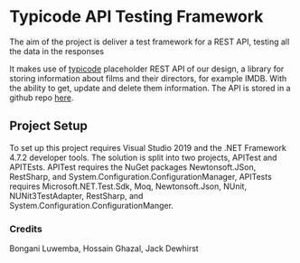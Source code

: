 # Typicode API Testing Framework

The aim of the project is deliver a test framework for a REST API, testing all the data in the responses

It makes use of [typicode](https://my-json-server.typicode.com/) placeholder REST API of our design, a library for storing information about films and their directors, for example IMDB. With the ability to get, update and delete them information. The API is stored in a github repo [here](https://github.com/Bongiboy777/APITesting).

## Project Setup

To set up this project requires Visual Studio 2019 and the .NET Framework 4.7.2 developer tools. The solution is split into two projects, APITest and APITEsts. APITest requires the NuGet packages Newtonsoft.JSon, RestSharp, and System.Configuration.ConfigurationManager, APITests requires Microsoft.NET.Test.Sdk, Moq, Newtonsoft.Json, NUnit, NUNit3TestAdapter, RestSharp, and System.Configuration.ConfigurationManger.

### Credits

Bongani Luwemba, Hossain Ghazal, Jack Dewhirst